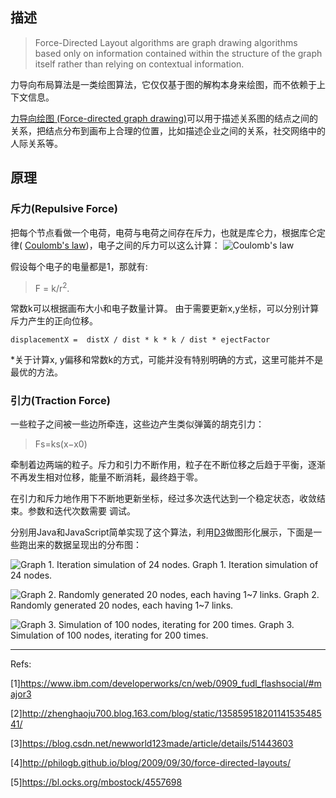 ## 描述
>Force-Directed Layout algorithms are graph drawing algorithms based only on information contained within the structure of the graph itself rather than relying on contextual information.

力导向布局算法是一类绘图算法，它仅仅基于图的解构本身来绘图，而不依赖于上下文信息。

[力导向绘图 (Force-directed graph drawing)](https://en.wikipedia.org/wiki/Force-directed_graph_drawing)可以用于描述关系图的结点之间的关系，把结点分布到画布上合理的位置，比如描述企业之间的关系，社交网络中的人际关系等。

## 原理
### 斥力(Repulsive Force)
把每个节点看做一个电荷，电荷与电荷之间存在斥力，也就是库仑力，根据库仑定律( [Coulomb's law](https://en.wikipedia.org/wiki/Coulomb%27s_law "Coulomb's law"))，电子之间的斥力可以这么计算：
![Coulomb's law](https://upload-images.jianshu.io/upload_images/3326381-7357589396de7639.png?imageMogr2/auto-orient/strip%7CimageView2/2/w/1240)

假设每个电子的电量都是1，那就有:
>F = k/r<sup>2</sup>.

常数k可以根据画布大小和电子数量计算。
由于需要更新x,y坐标，可以分别计算斥力产生的正向位移。
```
displacementX =  distX / dist * k * k / dist * ejectFactor
```
*关于计算x, y偏移和常数k的方式，可能并没有特别明确的方式，这里可能并不是最优的方法。

### 引力(Traction Force)
一些粒子之间被一些边所牵连，这些边产生类似弹簧的胡克引力：
>Fs=ks(x−x0)

牵制着边两端的粒子。斥力和引力不断作用，粒子在不断位移之后趋于平衡，逐渐不再发生相对位移，能量不断消耗，最终趋于零。


在引力和斥力地作用下不断地更新坐标，经过多次迭代达到一个稳定状态，收敛结束。参数和迭代次数需要
调试。


分别用Java和JavaScript简单实现了这个算法，利用[D3](https://bl.ocks.org/mbostock/4557698)做图形化展示，下面是一些跑出来的数据呈现出的分布图：

![Graph 1. Iteration simulation of 24 nodes.](https://upload-images.jianshu.io/upload_images/3326381-bd63ba0e18ed8cd3.png?imageMogr2/auto-orient/strip%7CimageView2/2/w/1240)
Graph 1. Iteration simulation of 24 nodes.

![Graph 2. Randomly generated 20 nodes, each having 1~7 links.](https://upload-images.jianshu.io/upload_images/3326381-079db14045a33e5f.png?imageMogr2/auto-orient/strip%7CimageView2/2/w/1240)
Graph 2. Randomly generated 20 nodes, each having 1~7 links.

![Graph 3. Simulation of 100 nodes, iterating for 200 times.](https://upload-images.jianshu.io/upload_images/3326381-c0fa4820e7dd5ea5.png?imageMogr2/auto-orient/strip%7CimageView2/2/w/1240)
Graph 3. Simulation of 100 nodes, iterating for 200 times.

---
Refs:

[1]https://www.ibm.com/developerworks/cn/web/0909_fudl_flashsocial/#major3

[2]http://zhenghaoju700.blog.163.com/blog/static/13585951820114153548541/

[3]https://blog.csdn.net/newworld123made/article/details/51443603

[4]http://philogb.github.io/blog/2009/09/30/force-directed-layouts/

[5]https://bl.ocks.org/mbostock/4557698

